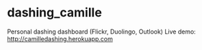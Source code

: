 dashing_camille
===============

Personal dashing dashboard (Flickr, Duolingo, Outlook)
Live demo: http://camilledashing.herokuapp.com
